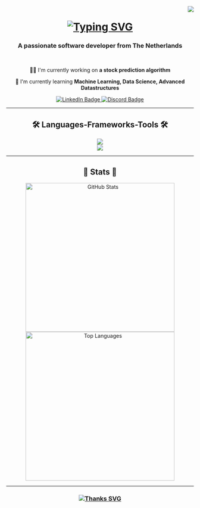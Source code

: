 <img align="right" src="https://visitor-badge.laobi.icu/badge?page_id=Jusmaran.Jusmaran" />

<h1 align="center">
  <a href="https://git.io/typing-svg">
    <img src="https://readme-typing-svg.herokuapp.com/?font=Righteous&size=35&color=FFFFFF&center=true&vCenter=true&width=500&height=70&duration=5000&lines=Hey+There!+🤗;+I'm+Justin!" alt="Typing SVG" />
  </a>
</h1>

<h3 align="center">A passionate software developer from The Netherlands</h3>

<br/>

<div align="center">

🧙‍♂️ I'm currently working on **a stock prediction algorithm**

🌳 I'm currently learning **Machine Learning, Data Science, Advanced Datastructures**

</div>

<div align="center">
  <a href="https://linkedin.com/in/justin-korzelius-504186291" target="_blank">
    <img src="https://img.shields.io/badge/LinkedIn-0077B5?style=for-the-badge&logo=linkedin&logoColor=white" alt="LinkedIn Badge"/>
  </a>
  <a href="https://discord.com/users/11111111" target="_blank">
    <img src="https://img.shields.io/badge/Discord-5865F2?style=for-the-badge&logo=discord&logoColor=white" alt="Discord Badge"/>
  </a>
</div>

<hr/>

<h2 align="center">🛠️ Languages-Frameworks-Tools 🛠️</h2>

<div align="center">
  <a href="https://skillicons.dev">
    <img src="https://skillicons.dev/icons?i=anaconda,bitbucket,cs,css,bots,django,dotnet,html,java" /><br>
    <img src="https://skillicons.dev/icons?i=js,mysql,php,py,sklearn" />
  </a>
</div>

<hr/>

<h2 align="center">🧬 Stats 🧬</h2>

<div align="center">
  <img src="https://github-readme-stats.vercel.app/api?username=Jusmaran&count_private=true&show_icons=true&theme=holi&rank_icon=github&border_radius=10" width="400" alt="GitHub Stats" />
  <img src="https://github-readme-stats.vercel.app/api/top-langs/?username=Jusmaran&hide=HTML&langs_count=8&layout=compact&theme=holi&border_radius=10&size_weight=0.5&count_weight=0.5&exclude_repo=github-readme-stats" width="400" alt="Top Languages" />
</div>

<hr/>

<h3 align="center">
  <a href="https://git.io/typing-svg">
    <img src="https://readme-typing-svg.herokuapp.com/?font=Righteous&size=35&color=FFFFFF&center=true&vCenter=true&width=500&height=70&duration=5000&lines=Thanks+for+visiting!" alt="Thanks SVG"/>
  </a>
</h3>
